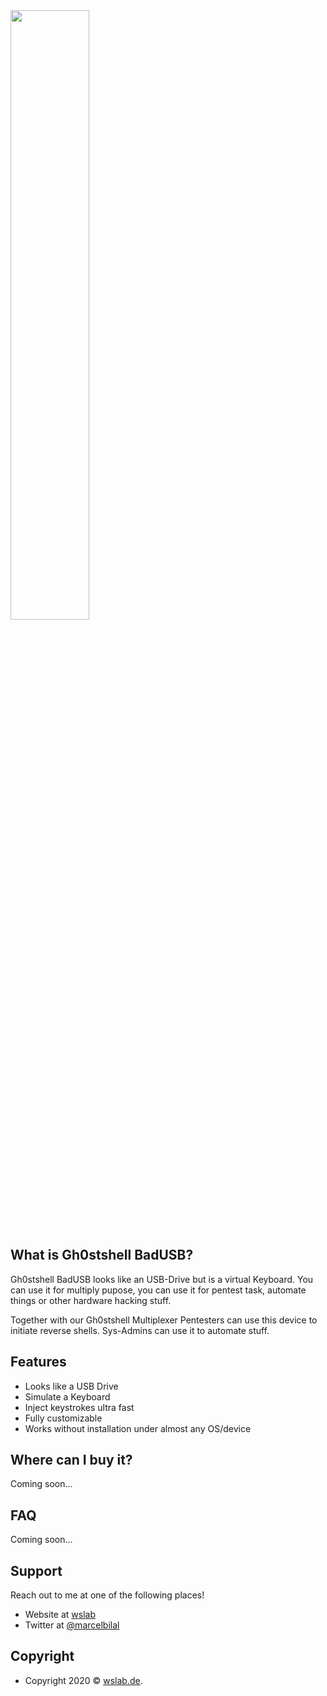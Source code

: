 <img src="https://wslab.de/wslab/gs_logo_wh_badusb.png" height="50%"> 


## What is Gh0stshell BadUSB?
Gh0stshell BadUSB looks like an USB-Drive but is a virtual Keyboard.
You can use it for multiply pupose, you can use it for pentest task, automate things or other hardware hacking stuff.

Together with our Gh0stshell Multiplexer Pentesters can use this device to initiate reverse shells.
Sys-Admins can use it to automate stuff.

## Features
+ Looks like a USB Drive
+ Simulate a Keyboard 
+ Inject keystrokes ultra fast 
+ Fully customizable
+ Works without installation under almost any OS/device

## Where can I buy it?
Coming soon...

## FAQ
Coming soon...

## Support
Reach out to me at one of the following places!

- Website at <a href="https://wslab.de" target="_blank">wslab</a>
- Twitter at <a href="https://twitter.com/marcelbilal" target="_blank">@marcelbilal</a>

## Copyright
- Copyright 2020 © <a href="https://wslab.de" target="_blank">wslab.de</a>.
